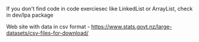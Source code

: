 If you don't find code in code exerciesec like LinkedList or ArrayList, check in dev/lpa package

Web site with data in csv format - https://www.stats.govt.nz/large-datasets/csv-files-for-download/
